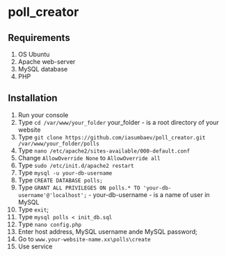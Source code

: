 # poll_creator
## Requirements
1. OS Ubuntu
2. Apache web-server
3. MySQL database
4. PHP
## Installation
1. Run your console
2. Type `cd /var/www/your_folder` your_folder - is a root directory of your website
3. Type `git clone https://github.com/iasumbaev/poll_creator.git /var/www/your_folder/polls`
4. Type `nano /etc/apache2/sites-available/000-default.conf`
5. Change `AllowOverride None` to `AllowOverride all`
6. Type `sudo /etc/init.d/apache2 restart`
7. Type `mysql -u your-db-username`
8. Type `CREATE DATABASE polls;`
9. Type `GRANT ALL PRIVILEGES ON polls.* TO 'your-db-username'@'localhost';` - your-db-username - is a name of user in MySQL
10. Type `exit`;
11. Type `mysql polls < init_db.sql `
12. Тype `nano config.php`
13. Enter host address, MySQL username ande MySQL password;
12. Go to `www.your-website-name.xx\polls\create`
13. Use service
